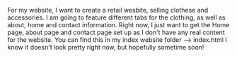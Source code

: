 For my website, I want to create a retail wesbite, selling clothese and accessories. 
I am going to feature different tabs for the clothing, as well as about, home and contact information. 
Right now, I just want to get the Home page, about page and contact page set up as I don't have any real content for the website. 
You can find this in my index website folder --> index.html
I know it doesn't look pretty right now, but hopefully sometime soon! 
